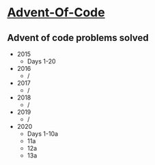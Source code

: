 # [Advent-Of-Code](adventofcode.com)

## Advent of code problems solved
* 2015
    * Days 1-20
* 2016
    * /
* 2017
    * /
* 2018
    * /
* 2019
    * /
* 2020
    * Days 1-10a
    * 11a
    * 12a
    * 13a
